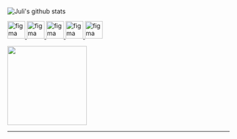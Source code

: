 <h3> </h3>

![Juli's github stats](https://github-readme-stats.vercel.app/api?username=rozinnaufal&show_icons=true&theme=dracula) 

</p>
<p align="left"> 
    <a href="https://www.figma.com/" target="_blank" rel="noreferrer"> 
        <img src="https://www.vectorlogo.zone/logos/figma/figma-icon.svg" alt="figma" width="40" height="40"/> 
    <a href = "https:https://www.tensorflow.org/" target = "blank" rel="noreferrer"> 
        <img src="https://www.vectorlogo.zone/logos/tensorflow/tensorflow-icon.svg" alt="figma" width="40" height="40"/> 
    </a> 
     <a href = "https:https://https://kotlinlang.org/" target = "blank" rel="noreferrer"> 
        <img src="https://www.vectorlogo.zone/logos/kotlinlang/kotlinlang-icon.svg" alt="figma" width="40" height="40"/> 
    </a> 
         <a href = "https:https://www.python.org/" target = "blank" rel="noreferrer"> 
        <img src="https://www.vectorlogo.zone/logos/python/python-icon.svg" alt="figma" width="40" height="40"/> 
    </a> 
    </a> 
         <a href = "https://developer.android.com/studio" target = "blank" rel="noreferrer"> 
        <img src="https://www.vectorlogo.zone/logos/android/android-icon.svg" alt="figma" width="40" height="40"/> 
    </a> 
</p>

<p align = "down">
<a href="https://github.com/rozinnaufal">
<username=rozinnaufal&show_icons=true&theme=algolia&include_all_commits=true&count_private=true"/>
  <img height="180em" src="https://github-readme-stats-eight-theta.vercel.app/api/top-langs/?username=rozinnaufal&layout=compact&langs_count=8&theme=algolia"/>
</a>

<hr>
